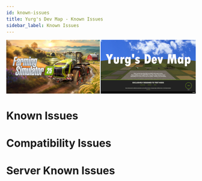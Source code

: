 ```yaml
---
id: known-issues
title: Yurg's Dev Map - Known Issues
sidebar_label: Known Issues
---
```

[![](modHeader.png)](modScreen.png)
# Known Issues



# Compatibility Issues



# Server Known Issues


